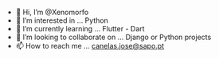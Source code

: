- 👋 Hi, I’m @Xenomorfo
- 👀 I’m interested in ... Python
- 🌱 I’m currently learning ... Flutter - Dart
- 💞️ I’m looking to collaborate on ... Django or Python projects 
- 📫 How to reach me ... canelas.jose@sapo.pt

<!---
Xenomorfo/Xenomorfo is a ✨ special ✨ repository because its `README.md` (this file) appears on your GitHub profile.
You can click the Preview link to take a look at your changes.
--->
